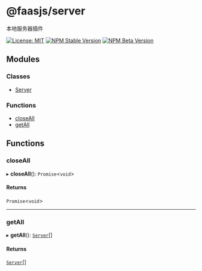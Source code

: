 # @faasjs/server

本地服务器插件

[![License: MIT](https://img.shields.io/npm/l/@faasjs/server.svg)](https://github.com/faasjs/faasjs/blob/main/packages/faasjs/server/LICENSE)
[![NPM Stable Version](https://img.shields.io/npm/v/@faasjs/server/stable.svg)](https://www.npmjs.com/package/@faasjs/server)
[![NPM Beta Version](https://img.shields.io/npm/v/@faasjs/server/beta.svg)](https://www.npmjs.com/package/@faasjs/server)

## Modules

### Classes

- [Server](classes/Server.md)

### Functions

- [closeAll](modules.md#closeall)
- [getAll](modules.md#getall)

## Functions

### closeAll

▸ **closeAll**(): `Promise`<`void`\>

#### Returns

`Promise`<`void`\>

___

### getAll

▸ **getAll**(): [`Server`](classes/Server.md)[]

#### Returns

[`Server`](classes/Server.md)[]
